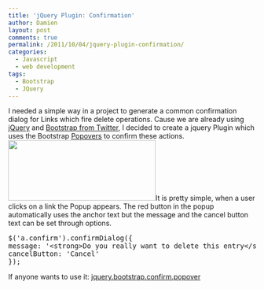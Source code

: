 ```yaml
---
title: 'jQuery Plugin: Confirmation'
author: Damien
layout: post
comments: true
permalink: /2011/10/04/jquery-plugin-confirmation/
categories:
  - Javascript
  - web development
tags:
  - Bootstrap
  - JQuery
---
```

I needed a simple way in a project to generate a common confirmation dialog for Links which fire delete operations. Cause we are already using [jQuery][1] and [Bootstrap from Twitter][2], I decided to create a jquery Plugin which uses the Bootstrap [Popovers][3] to confirm these actions.  
[<img class="size-medium wp-image-37 aligncenter" title="jquery.popover.dialog" src="http://damien.antipa.at/wp-content/uploads/2011/10/jquery.popover.dialog-300x123.png" alt="" width="300" height="123" />][4]It is pretty simple, when a user clicks on a link the Popup appears. The red button in the popup automatically uses the anchor text but the message and the cancel button text can be set through options.

<pre class="brush: javascript; ">$(&#039;a.confirm&#039;).confirmDialog({
message: &#039;&lt;strong&gt;Do you really want to delete this entry&lt;/strong&gt;&#039;,
cancelButton: &#039;Cancel&#039;
});
</pre>

If anyone wants to use it: [jquery.bootstrap.confirm.popover][5]

 [1]: http://jquery.com/
 [2]: http://twitter.github.com/bootstrap/
 [3]: http://twitter.github.com/bootstrap/#popovers
 [4]: http://damien.antipa.at/wp-content/uploads/2011/10/jquery.popover.dialog.png
 [5]: http://damien.antipa.at/wp-content/uploads/2011/10/jquery.bootstrap.confirm.popover.js
